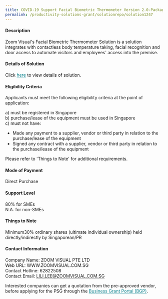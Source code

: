 ```yaml
---
title: COVID-19 Support Facial Biometric Thermometer Version 2.0-Package A (Per Bundle x 2)
permalink: /productivity-solutions-grant/solutionrepo/solution1247
---
```


#### Description

Zoom Visual's Facial Biometric Thermometer Solution is a solution integrates with contactless body temperature taking, facial recognition and door access to automate visitors and employees' access into the premise. 

#### Details of Solution

Click <a href='https://govassist.gobusiness.gov.sg/images/psg/Desensitised_Zoom_Visual_Annex_3_Part_2.pdf' style='color:#037e8a'>here</a> to view details of solution.

#### Eligibility Criteria

Applicants must meet the following eligibility criteria at the point of application:

a) must be registered in Singapore <br>
b) purchase/lease of the equipment must be used in Singapore <br>
c) must not have:
- Made any payment to a supplier, vendor or third party in relation to the purchase/lease of the equipment
- Signed any contract with a supplier, vendor or third party in relation to the purchase/lease of the equipment

Please refer to 'Things to Note' for additional requirements.

#### Mode of Payment
Direct Purchase

#### Support Level
80% for SMEs <br>
N.A. for non-SMEs

#### Things to Note
Minimum30% ordinary shares (ultimate individual ownership) held directly/indirectly by Singaporean/PR

#### Contact Information
Company Name: ZOOM VISUAL PTE LTD<br>Web URL: WWW.ZOOMVISUAL.COM.SG<br>Contact Hotline:  62822508 <br>Contact Email: LILI.LEE@ZOOMVISUAL.COM.SG <br>

Interested companies can get a quotation from the pre-approved vendor, before applying for the PSG through the <a target='_blank' style='color:#037e8a' href='https://www.businessgrants.gov.sg/'>Business Grant Portal (BGP)</a>.
